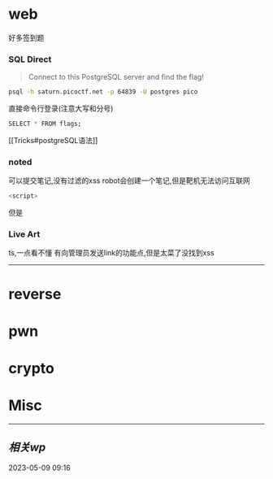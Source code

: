 
# web
好多签到题

### SQL Direct
> Connect to this PostgreSQL server and find the flag!

```bash
psql -h saturn.picoctf.net -p 64839 -U postgres pico
```

直接命令行登录(注意大写和分号)
```bash
SELECT * FROM flags;
```

[[Tricks#postgreSQL语法]]

### noted
可以提交笔记,没有过滤的xss
robot会创建一个笔记,但是靶机无法访问互联网


```js
<script>

```

但是
### Live Art
ts,一点看不懂
有向管理员发送link的功能点,但是太菜了没找到xss

---


# reverse

# pwn

# crypto

# Misc


---
## *相关wp*




2023-05-09   09:16
